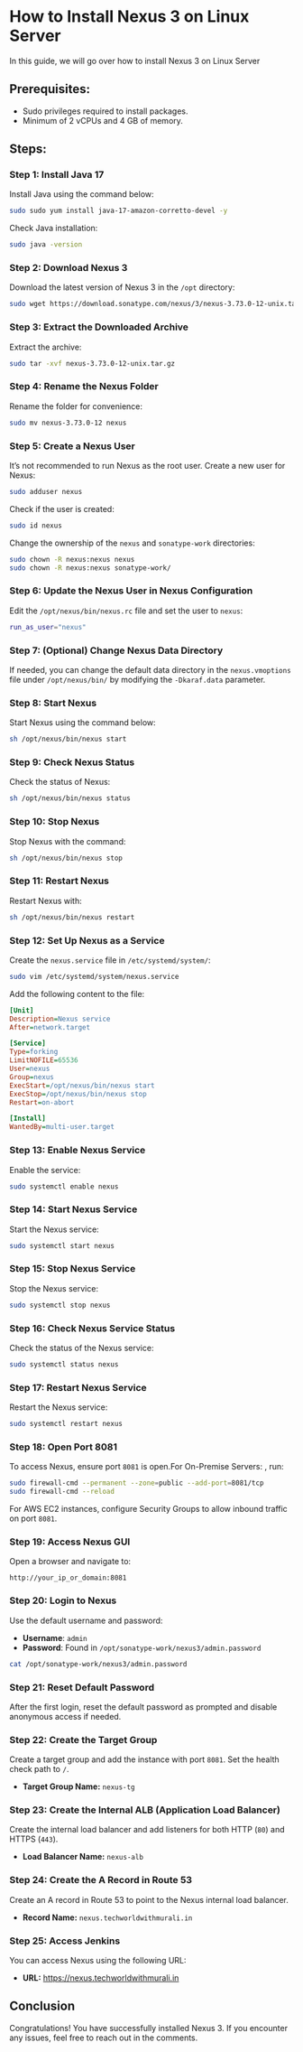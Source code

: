 # How to Install Nexus 3 on Linux Server

In this guide, we will go over how to install Nexus 3 on  Linux Server

## Prerequisites:
- Sudo privileges required to install packages.
- Minimum of 2 vCPUs and 4 GB of memory.

## Steps:

### Step 1: Install Java 17
Install Java using the command below:

```bash
sudo sudo yum install java-17-amazon-corretto-devel -y
```

Check Java installation:

```bash
sudo java -version
```

### Step 2: Download Nexus 3
Download the latest version of Nexus 3 in the `/opt` directory:

```bash
sudo wget https://download.sonatype.com/nexus/3/nexus-3.73.0-12-unix.tar.gz
```

### Step 3: Extract the Downloaded Archive
Extract the archive:

```bash
sudo tar -xvf nexus-3.73.0-12-unix.tar.gz
```

### Step 4: Rename the Nexus Folder
Rename the folder for convenience:

```bash
sudo mv nexus-3.73.0-12 nexus
```

### Step 5: Create a Nexus User
It’s not recommended to run Nexus as the root user. Create a new user for Nexus:

```bash
sudo adduser nexus
```

Check if the user is created:

```bash
sudo id nexus
```

Change the ownership of the `nexus` and `sonatype-work` directories:

```bash
sudo chown -R nexus:nexus nexus
sudo chown -R nexus:nexus sonatype-work/
```

### Step 6: Update the Nexus User in Nexus Configuration
Edit the `/opt/nexus/bin/nexus.rc` file and set the user to `nexus`:

```bash
run_as_user="nexus"
```

### Step 7: (Optional) Change Nexus Data Directory
If needed, you can change the default data directory in the `nexus.vmoptions` file under `/opt/nexus/bin/` by modifying the `-Dkaraf.data` parameter.

### Step 8: Start Nexus
Start Nexus using the command below:

```bash
sh /opt/nexus/bin/nexus start
```

### Step 9: Check Nexus Status
Check the status of Nexus:

```bash
sh /opt/nexus/bin/nexus status
```

### Step 10: Stop Nexus
Stop Nexus with the command:

```bash
sh /opt/nexus/bin/nexus stop
```

### Step 11: Restart Nexus
Restart Nexus with:

```bash
sh /opt/nexus/bin/nexus restart
```

### Step 12: Set Up Nexus as a Service
Create the `nexus.service` file in `/etc/systemd/system/`:

```bash
sudo vim /etc/systemd/system/nexus.service
```

Add the following content to the file:

```ini
[Unit]
Description=Nexus service
After=network.target

[Service]
Type=forking
LimitNOFILE=65536
User=nexus
Group=nexus
ExecStart=/opt/nexus/bin/nexus start
ExecStop=/opt/nexus/bin/nexus stop
Restart=on-abort

[Install]
WantedBy=multi-user.target
```

### Step 13: Enable Nexus Service
Enable the service:

```bash
sudo systemctl enable nexus
```

### Step 14: Start Nexus Service
Start the Nexus service:

```bash
sudo systemctl start nexus
```

### Step 15: Stop Nexus Service
Stop the Nexus service:

```bash
sudo systemctl stop nexus
```

### Step 16: Check Nexus Service Status
Check the status of the Nexus service:

```bash
sudo systemctl status nexus
```

### Step 17: Restart Nexus Service
Restart the Nexus service:

```bash
sudo systemctl restart nexus
```

### Step 18: Open Port 8081
To access Nexus, ensure port `8081` is open.For On-Premise Servers: , run:

```bash
sudo firewall-cmd --permanent --zone=public --add-port=8081/tcp
sudo firewall-cmd --reload
```

For AWS EC2 instances, configure Security Groups to allow inbound traffic on port `8081`.

### Step 19: Access Nexus GUI
Open a browser and navigate to:

```
http://your_ip_or_domain:8081
```

### Step 20: Login to Nexus
Use the default username and password:
- **Username**: `admin`
- **Password**: Found in `/opt/sonatype-work/nexus3/admin.password`

```bash
cat /opt/sonatype-work/nexus3/admin.password
```

### Step 21: Reset Default Password
After the first login, reset the default password as prompted and disable anonymous access if needed.


### Step 22: Create the Target Group
Create a target group and add the instance with port `8081`. Set the health check path to `/`.

- **Target Group Name:** `nexus-tg`

### Step 23: Create the Internal ALB (Application Load Balancer)
Create the internal load balancer and add listeners for both HTTP (`80`) and HTTPS (`443`).

- **Load Balancer Name:** `nexus-alb`

### Step 24: Create the A Record in Route 53
Create an A record in Route 53 to point to the Nexus internal load balancer.

- **Record Name:** `nexus.techworldwithmurali.in`

### Step 25: Access Jenkins
You can access Nexus  using the following URL:

- **URL:** https://nexus.techworldwithmurali.in


## Conclusion
Congratulations! You have successfully installed Nexus 3. If you encounter any issues, feel free to reach out in the comments.
